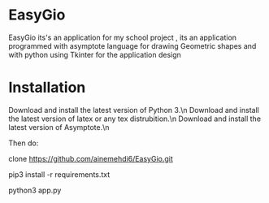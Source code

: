 # EasyGio
 
EasyGio its's an application for my school project , its an application programmed with asymptote language for drawing Geometric shapes and with python using Tkinter for the application design

#    Installation

Download and install the latest version of Python 3.\n
Download and install the latest version of latex or any tex distrubition.\n
Download and install the latest version of Asymptote.\n

Then do:

clone https://github.com/ainemehdi6/EasyGio.git

pip3 install -r requirements.txt

python3 app.py



